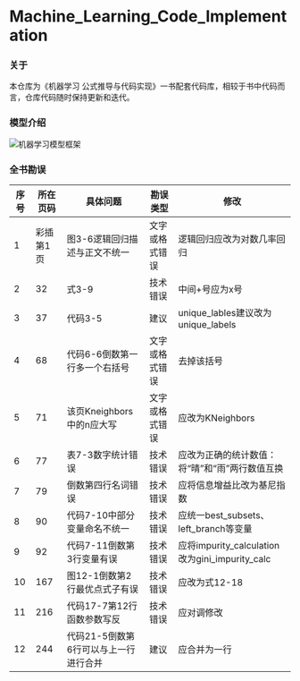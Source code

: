 # Machine_Learning_Code_Implementation

### 关于
本仓库为《机器学习 公式推导与代码实现》一书配套代码库，相较于书中代码而言，仓库代码随时保持更新和迭代。

### 模型介绍
![机器学习模型框架](./ml_xmind.png)

### 全书勘误
|  序号   | 所在页码  | 具体问题 | 勘误类型 | 修改 |
|  ----  | ----  | ----  | ----  | ----  |
| 1  | 彩插第1页 | 图3-6逻辑回归描述与正文不统一 | 文字或格式错误 | 逻辑回归应改为对数几率回归 |
| 2  | 32 | 式3-9 | 技术错误 | 中间+号应为x号 |
| 3  | 37 | 代码3-5 | 建议 | unique_lables建议改为unique_labels |
| 4  | 68 | 代码6-6倒数第一行多一个右括号 | 文字或格式错误 | 去掉该括号 |
| 5  | 71 | 该页Kneighbors中的n应大写 | 文字或格式错误 | 应改为KNeighbors |
| 6  | 77 | 表7-3数字统计错误 | 技术错误 | 应改为正确的统计数值：将“晴”和“雨”两行数值互换 |
| 7  | 79 | 倒数第四行名词错误 | 技术错误 | 应将信息增益比改为基尼指数 |
| 8  | 90 | 代码7-10中部分变量命名不统一 | 技术错误 | 应统一best_subsets、left_branch等变量 |
| 9  | 92 | 代码7-11倒数第3行变量有误 | 技术错误 | 应将impurity_calculation改为gini_impurity_calc |
| 10  | 167 | 图12-1倒数第2行最优点式子有误 | 技术错误 | 应改为式12-18 |
| 11  | 216 | 代码17-7第12行函数参数写反 | 技术错误  | 应对调修改 |
| 12 | 244 | 代码21-5倒数第6行可以与上一行进行合并 | 建议 | 应合并为一行 |
